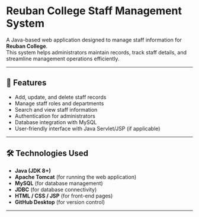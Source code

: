 # Reuban College Staff Management System

A Java-based web application designed to manage staff information for **Reuban College**.  
This system helps administrators maintain records, track staff details, and streamline management operations efficiently.

---

## 📌 Features
- Add, update, and delete staff records  
- Manage staff roles and departments  
- Search and view staff information  
- Authentication for administrators  
- Database integration with MySQL  
- User-friendly interface with Java Servlet/JSP (if applicable)

---

## 🛠️ Technologies Used
- **Java (JDK 8+)**
- **Apache Tomcat** (for running the web application)
- **MySQL** (for database management)
- **JDBC** (for database connectivity)
- **HTML / CSS / JSP** (for front-end pages)
- **GitHub Desktop** (for version control)

---


